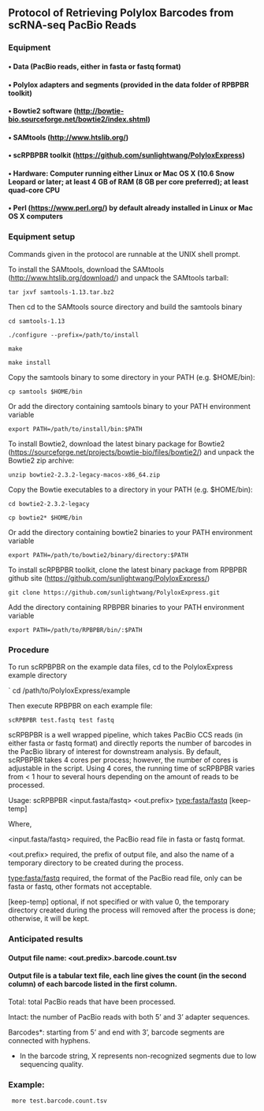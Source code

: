 ## Protocol of Retrieving Polylox Barcodes from scRNA-seq PacBio Reads

### Equipment
#### • Data (PacBio reads, either in fasta or fastq format)
#### • Polylox adapters and segments (provided in the data folder of RPBPBR toolkit)
#### • Bowtie2 software (http://bowtie-bio.sourceforge.net/bowtie2/index.shtml)
#### • SAMtools (http://www.htslib.org/)
#### • scRPBPBR toolkit (https://github.com/sunlightwang/PolyloxExpress) 
#### • Hardware: Computer running either Linux or Mac OS X (10.6 Snow Leopard or later; at least 4 GB of RAM (8 GB per core preferred); at least quad-core CPU
#### • Perl (https://www.perl.org/) by default already installed in Linux or Mac OS X computers

### Equipment setup
Commands given in the protocol are runnable at the UNIX shell prompt. 


To install the SAMtools, download the SAMtools (http://www.htslib.org/download/) and unpack the SAMtools tarball: 


` tar jxvf samtools-1.13.tar.bz2 `

Then cd to the SAMtools source directory and build the samtools binary


` cd samtools-1.13 `

` ./configure --prefix=/path/to/install `


` make `


` make install `


Copy the samtools binary to some directory in your PATH (e.g. $HOME/bin):


` cp samtools $HOME/bin `



Or add the directory containing samtools binary to your PATH environment variable


` export PATH=/path/to/install/bin:$PATH `



To install Bowtie2, download the latest binary package for Bowtie2 (https://sourceforge.net/projects/bowtie-bio/files/bowtie2/) and unpack the Bowtie2 zip archive:


` unzip bowtie2-2.3.2-legacy-macos-x86_64.zip `


Copy the Bowtie executables to a directory in your PATH (e.g. $HOME/bin):



` cd bowtie2-2.3.2-legacy `


` cp bowtie2* $HOME/bin `


Or add the directory containing bowtie2 binaries to your PATH environment variable


` export PATH=/path/to/bowtie2/binary/directory:$PATH `



To install scRPBPBR toolkit, clone the latest binary package from RPBPBR github site (https://github.com/sunlightwang/PolyloxExpress/) 


` git clone https://github.com/sunlightwang/PolyloxExpress.git `


Add the directory containing RPBPBR binaries to your PATH environment variable


` export PATH=/path/to/RPBPBR/bin/:$PATH `


### Procedure
 
To run scRPBPBR on the example data files, cd to the PolyloxExpress example directory


` cd /path/to/PolyloxExpress/example


Then execute RPBPBR on each example file:  


` scRPBPBR test.fastq test fastq `



scRPBPBR is a well wrapped pipeline, which takes PacBio CCS reads (in either fasta or fastq format) and directly reports the number of barcodes in the PacBio library of interest for downstream analysis. By default, scRPBPBR takes 4 cores per process; however, the number of cores is adjustable in the script. Using 4 cores, the running time of scRPBPBR varies from < 1 hour to several hours depending on the amount of reads to be processed. 


Usage: scRPBPBR <input.fasta/fastq> <out.prefix> <type:fasta/fastq> [keep-temp] 



Where, 

<input.fasta/fastq> required, the PacBio read file in fasta or fastq format. 


<out.prefix> required, the prefix of output file, and also the name of a temporary directory to be created during the process. 


<type:fasta/fastq> required, the format of the PacBio read file, only can be fasta or fastq, other formats not acceptable. 


[keep-temp] optional, if not specified or with value 0, the temporary directory created during the process will removed after the process is done; otherwise, it will be kept. 



### Anticipated results

#### Output file name: <out.predix>.barcode.count.tsv 
#### Output file is a tabular text file, each line gives the count (in the second column) of each barcode listed in the first column. 

Total: total PacBio reads that have been processed. 


Intact: the number of PacBio reads with both 5’ and 3’ adapter sequences. 


Barcodes*: starting from 5’ and end with 3’, barcode segments are connected with hyphens. 


* In the barcode string, X represents non-recognized segments due to low sequencing quality. 



### Example: 
` more test.barcode.count.tsv `



